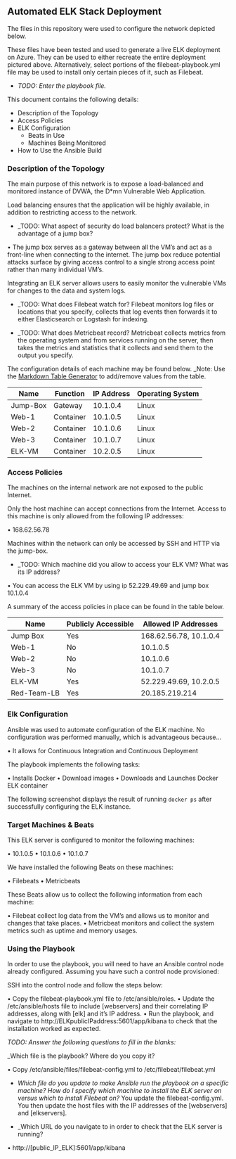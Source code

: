 ## Automated ELK Stack Deployment

The files in this repository were used to configure the network depicted below.

 

These files have been tested and used to generate a live ELK deployment on Azure. They can be used to either recreate the entire deployment pictured above. Alternatively, select portions of the filebeat-playbook.yml file may be used to install only certain pieces of it, such as Filebeat.

  - _TODO: Enter the playbook file._


This document contains the following details:
- Description of the Topology
- Access Policies
- ELK Configuration
  - Beats in Use
  - Machines Being Monitored
- How to Use the Ansible Build


### Description of the Topology

The main purpose of this network is to expose a load-balanced and monitored instance of DVWA, the D*mn Vulnerable Web Application.

Load balancing ensures that the application will be highly available, in addition to restricting access to the network.
- _TODO: What aspect of security do load balancers protect? What is the advantage of a jump box? 

•	The jump box serves as a gateway between all the VM’s and act as a front-line when connecting to the internet. The jump box reduce potential attacks surface by giving access control to a single strong access point rather than many individual VM’s.

Integrating an ELK server allows users to easily monitor the vulnerable VMs for changes to the data and system logs.

- _TODO: What does Filebeat watch for? 
Filebeat monitors log files or locations that you specify, collects that log events then forwards it to either Elasticsearch or Logstash for indexing.

- _TODO: What does Metricbeat record?
Metricbeat collects metrics from the operating system and from services running on the server, then takes the metrics and statistics that it collects and send them to the output you specify. 

The configuration details of each machine may be found below.
_Note: Use the [Markdown Table Generator](http://www.tablesgenerator.com/markdown_tables) to add/remove values from the table.

| Name     | Function  | IP Address | Operating System |
|----------|---------- |------------|------------------|
| Jump-Box | Gateway   | 10.1.0.4   | Linux            |
| Web-1    | Container | 10.1.0.5   | Linux            |
| Web-2    | Container | 10.1.0.6   | Linux            |
| Web-3    | Container | 10.1.0.7   | Linux            |
| ELK-VM   | Container | 10.2.0.5   | Linux            |

### Access Policies

The machines on the internal network are not exposed to the public Internet. 

Only the host machine can accept connections from the Internet. Access to this machine is only allowed from the following IP addresses:

•	168.62.56.78

Machines within the network can only be accessed by SSH and HTTP via the jump-box.
- _TODO: Which machine did you allow to access your ELK VM? What was its IP address? 

•	You can access the ELK VM by using ip 52.229.49.69 and jump box 10.1.0.4

A summary of the access policies in place can be found in the table below.

| Name       | Publicly Accessible | Allowed IP Addresses  |
|----------  |---------------------|---------------------- |
| Jump Box   | Yes                 | 168.62.56.78, 10.1.0.4|
| Web-1      | No                  |10.1.0.5               |
| Web-2      | No                  |10.1.0.6               |
| Web-3      | No                  |10.1.0.7               |
| ELK-VM     | Yes                 |52.229.49.69, 10.2.0.5 |
| Red-Team-LB| Yes                 |20.185.219.214         |

### Elk Configuration

Ansible was used to automate configuration of the ELK machine. No configuration was performed manually, which is advantageous because...
  
•	It allows for Continuous Integration and Continuous Deployment

The playbook implements the following tasks:

•	Installs Docker
•	Download images
•	Downloads and Launches Docker ELK container

The following screenshot displays the result of running `docker ps` after successfully configuring the ELK instance.

 

### Target Machines & Beats
This ELK server is configured to monitor the following machines:

•	10.1.0.5
•	10.1.0.6
•	10.1.0.7

We have installed the following Beats on these machines:

•	Filebeats
•	Metricbeats

These Beats allow us to collect the following information from each machine:

•	Filebeat collect log data from the VM’s and allows us to monitor and changes that take places. 
•	Metricbeat monitors and collect the system metrics such as uptime and memory usages.

### Using the Playbook
In order to use the playbook, you will need to have an Ansible control node already configured. Assuming you have such a control node provisioned: 

SSH into the control node and follow the steps below:

•	Copy the filebeat-playbook.yml file to /etc/ansible/roles.
•	Update the /etc/ansible/hosts file to include [webservers] and their correlating IP addresses, along with [elk] and it’s IP address.
•	Run the playbook, and navigate to http://ELKpublicIPaddress:5601/app/kibana to check that the installation worked as expected.

_TODO: Answer the following questions to fill in the blanks:_
 
_Which file is the playbook? Where do you copy it?

•	Copy /etc/ansible/files/filebeat-config.yml to /etc/filebeat/filebeat.yml

- _Which file do you update to make Ansible run the playbook on a specific machine? How do I specify which machine to install the ELK server on versus which to install Filebeat on?_
You update the filebeat-config.yml. You then update the host files with the IP addresses of the [webservers] and [elkservers].

- _Which URL do you navigate to in order to check that the ELK server is running?

•	http://[public_IP_ELK]:5601/app/kibana



